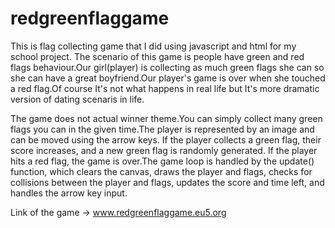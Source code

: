 # redgreenflaggame
This is flag collecting game that I did using javascript and html for my school project.
The scenario of this game is people have green and red flags behaviour.Our girl(player) is collecting as much green flags she can so she can have a great boyfriend.Our player's game is over when she touched a red flag.Of course It's not what happens in real life but It's more dramatic version of dating scenaris in life.

The game does not actual winner theme.You can simply collect many green flags you can in the given time.The player is represented by an image and can be moved using the arrow keys. If the player collects a green flag, their score increases, and a new green flag is randomly generated. If the player hits a red flag, the game is over.The game loop is handled by the update() function, which clears the canvas, draws the player and flags, checks for collisions between the player and flags, updates the score and time left, and handles the arrow key input.


Link of the game ->  www.redgreenflaggame.eu5.org
